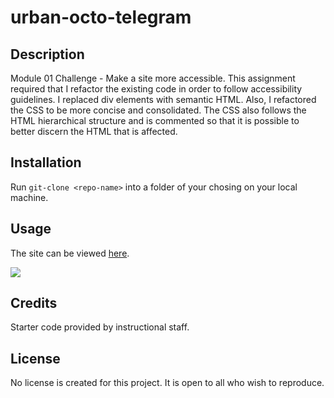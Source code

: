 # urban-octo-telegram

## Description

Module 01 Challenge - Make a site more accessible. This assignment required that I refactor the existing code in order to follow accessibility guidelines. I replaced div elements with semantic HTML. Also, I refactored the CSS to be more concise and consolidated. The CSS also follows the HTML hierarchical structure and is commented so that it is possible to better discern the HTML that is affected.

## Installation

Run `git-clone <repo-name>` into a folder of your chosing on your local machine.

## Usage

The site can be viewed [here](https://garrettanderson.github.io/urban-octo-telegram/).

![](assets/images/horiseon-screenshot.png)

## Credits

Starter code provided by instructional staff.

## License

No license is created for this project. It is open to all who wish to reproduce.
